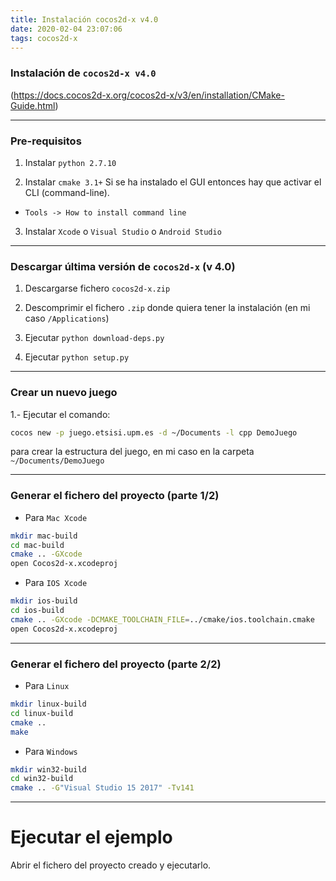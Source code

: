 ```yaml
---
title: Instalación cocos2d-x v4.0
date: 2020-02-04 23:07:06
tags: cocos2d-x
---
```



### Instalación de ```cocos2d-x v4.0```
(https://docs.cocos2d-x.org/cocos2d-x/v3/en/installation/CMake-Guide.html)

---

### Pre-requisitos

1. Instalar ```python 2.7.10``` 

2. Instalar ```cmake 3.1+```
Si se ha instalado el GUI entonces hay que activar el CLI (command-line).

- ```Tools -> How to install command line```

3. Instalar ```Xcode``` o ```Visual Studio``` o ```Android Studio```

---

### Descargar última versión de ```cocos2d-x``` (v 4.0)


1. Descargarse fichero ```cocos2d-x.zip```

2. Descomprimir el fichero ```.zip``` donde quiera tener la instalación (en mi caso ```/Applications```)
3. Ejecutar ```python download-deps.py```
4. Ejecutar ```python setup.py```


---

### Crear un nuevo juego 

1.- Ejecutar el comando:

```sh 
cocos new -p juego.etsisi.upm.es -d ~/Documents -l cpp DemoJuego
```

para crear la estructura del juego, en mi caso en la carpeta ```~/Documents/DemoJuego```

---

### Generar el fichero del proyecto (parte 1/2)

- Para ```Mac Xcode```

```sh
mkdir mac-build
cd mac-build
cmake .. -GXcode
open Cocos2d-x.xcodeproj
```


- Para ```IOS Xcode```

```sh
mkdir ios-build
cd ios-build
cmake .. -GXcode -DCMAKE_TOOLCHAIN_FILE=../cmake/ios.toolchain.cmake
open Cocos2d-x.xcodeproj
```

--- 

### Generar el fichero del proyecto (parte 2/2)

- Para ```Linux```

```sh
mkdir linux-build
cd linux-build
cmake ..
make
```

- Para ```Windows```

```sh
mkdir win32-build
cd win32-build
cmake .. -G"Visual Studio 15 2017" -Tv141
```


---

# Ejecutar el ejemplo

 Abrir el fichero del proyecto creado y ejecutarlo.





